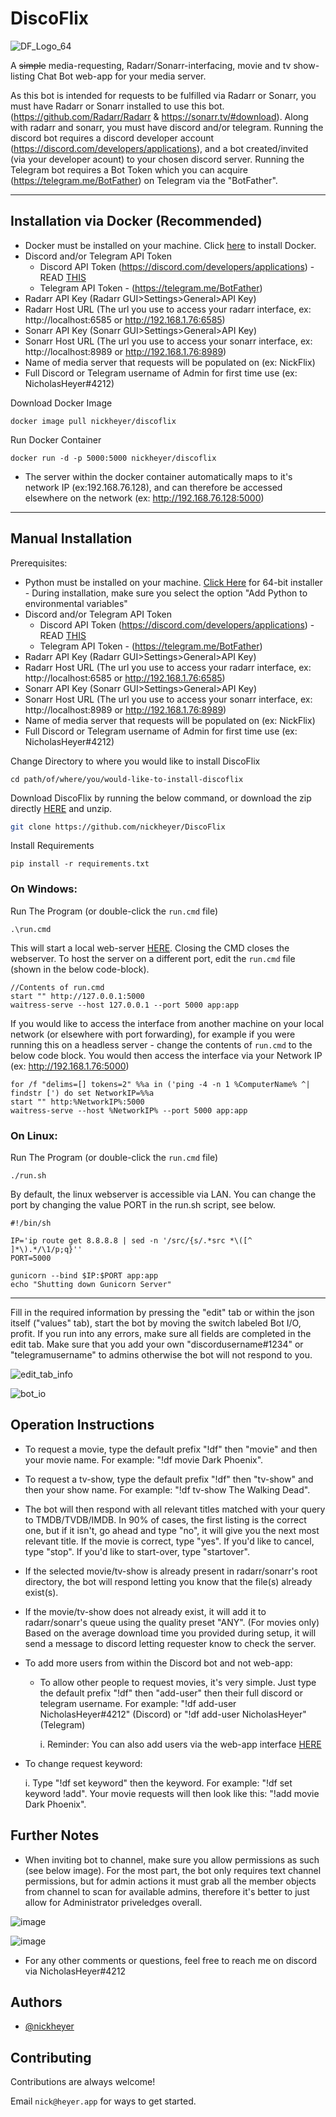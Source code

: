 # DiscoFlix

![DF_Logo_64](https://user-images.githubusercontent.com/60236014/181656541-07810357-318a-4357-aa4f-642e306b14e9.png)

A ~~simple~~ media-requesting, Radarr/Sonarr-interfacing, movie and tv show-listing Chat Bot web-app for your media server. 

As this bot is intended for requests to be fulfilled via Radarr or Sonarr, you must have Radarr or Sonarr installed to use this bot. (https://github.com/Radarr/Radarr & https://sonarr.tv/#download). Along with radarr and sonarr, you must have discord and/or telegram. Running the discord bot requires a discord developer account (https://discord.com/developers/applications), and a bot created/invited (via your developer acount) to your chosen discord server. Running the Telegram bot requires a Bot Token which you can acquire (https://telegram.me/BotFather) on Telegram via the "BotFather".
<hr />

## Installation via Docker (Recommended)

- Docker must be installed on your machine. Click [here](https://docs.docker.com/engine/install/) to install Docker.
- Discord and/or Telegram API Token
    - Discord API Token (https://discord.com/developers/applications) - READ [THIS](#further-notes)
    - Telegram API Token  - (https://telegram.me/BotFather)
- Radarr API Key (Radarr GUI>Settings>General>API Key)
- Radarr Host URL (The url you use to access your radarr interface, ex: http://localhost:6585 or http://192.168.1.76:6585)
- Sonarr API Key (Sonarr GUI>Settings>General>API Key)
- Sonarr Host URL (The url you use to access your sonarr interface, ex: http://localhost:8989 or http://192.168.1.76:8989)
- Name of media server that requests will be populated on (ex: NickFlix)
- Full Discord or Telegram username of Admin for first time use (ex: NicholasHeyer#4212)

Download Docker Image
```
docker image pull nickheyer/discoflix
```
Run Docker Container
```
docker run -d -p 5000:5000 nickheyer/discoflix
```

- The server within the docker container automatically maps to it's network IP (ex:192.168.76.128), and can therefore be accessed elsewhere on the network (ex: http://192.168.76.128:5000)
<hr />


## Manual Installation

Prerequisites:

- Python must be installed on your machine. [Click Here](https://www.python.org/ftp/python/3.10.4/python-3.10.4-amd64.exe) for 64-bit installer - During installation, make sure you select the option "Add Python to environmental variables"
- Discord and/or Telegram API Token
    - Discord API Token (https://discord.com/developers/applications) - READ [THIS](#further-notes)
    - Telegram API Token  - (https://telegram.me/BotFather)
- Radarr API Key (Radarr GUI>Settings>General>API Key)
- Radarr Host URL (The url you use to access your radarr interface, ex: http://localhost:6585 or http://192.168.1.76:6585)
- Sonarr API Key (Sonarr GUI>Settings>General>API Key)
- Sonarr Host URL (The url you use to access your sonarr interface, ex: http://localhost:8989 or http://192.168.1.76:8989)
- Name of media server that requests will be populated on (ex: NickFlix)
- Full Discord or Telegram username of Admin for first time use (ex: NicholasHeyer#4212)


Change Directory to where you would like to install DiscoFlix
```
cd path/of/where/you/would-like-to-install-discoflix
```

Download DiscoFlix by running the below command, or download the zip directly [HERE](https://github.com/nickheyer/DiscoFlix/raw/main/DiscoFlix.zip) and unzip.
```bash
git clone https://github.com/nickheyer/DiscoFlix
```

Install Requirements
```
pip install -r requirements.txt 
```

### On Windows:

Run The Program (or double-click the `run.cmd` file)
```
.\run.cmd
```
This will start a local web-server [HERE](http://127.0.0.1:5000).
Closing the CMD closes the webserver. To host the server on a different port, edit the `run.cmd` file (shown in the below code-block).
```
//Contents of run.cmd
start "" http://127.0.0.1:5000
waitress-serve --host 127.0.0.1 --port 5000 app:app
```
If you would like to access the interface from another machine on your local network (or elsewhere with port forwarding), for example if you were running this on a headless server - change the contents of `run.cmd` to the below code block. You would then access the interface via your Network IP (ex: http://192.168.1.76:5000)
```
for /f "delims=[] tokens=2" %%a in ('ping -4 -n 1 %ComputerName% ^| findstr [') do set NetworkIP=%%a
start "" http:%NetworkIP%:5000
waitress-serve --host %NetworkIP% --port 5000 app:app
```
### On Linux: 

Run The Program (or double-click the `run.cmd` file)
```
./run.sh
```

By default, the linux webserver is accessible via LAN. You can change the port by changing the value PORT in the run.sh script, see below.
```
#!/bin/sh

IP='ip route get 8.8.8.8 | sed -n '/src/{s/.*src *\([^ ]*\).*/\1/p;q}''
PORT=5000

gunicorn --bind $IP:$PORT app:app
echo "Shutting down Gunicorn Server"
```

<hr />



Fill in the required information by pressing the "edit" tab or within the json itself ("values" tab), start the bot by moving the switch labeled Bot I/O, profit. If you run into any errors, make sure all fields are completed in the edit tab. Make sure that you add your own "discordusername#1234" or "telegramusername" to admins otherwise the bot will not respond to you. 

![edit_tab_info](https://user-images.githubusercontent.com/60236014/181657291-75e4192f-f5b6-41e1-b296-dcd6abcffe69.png)

![bot_io](https://user-images.githubusercontent.com/60236014/181657296-dac2f704-49db-4cdc-afb5-62c92e142cf3.png)

## Operation Instructions

- To request a movie, type the default prefix "!df" then "movie" and then your movie name. For example: "!df movie Dark Phoenix".
- To request a tv-show, type the default prefix "!df" then "tv-show" and then your show name. For example: "!df tv-show The Walking Dead".
- The bot will then respond with all relevant titles matched with your query to TMDB/TVDB/IMDB. In 90% of cases, the first listing is the correct one, but if it isn't, go ahead and type "no", it will give you the next most relevant title. If the movie is correct, type "yes". If you'd like to cancel, type "stop". If you'd like to start-over, type "startover".
- If the selected movie/tv-show is already present in radarr/sonarr's root directory, the bot will respond letting you know that the file(s) already exist(s).
- If the movie/tv-show does not already exist, it will add it to radarr/sonarr's queue using the quality preset "ANY".
(For movies only) Based on the average download time you provided during setup, it will send a message to discord letting requester know to check the server.
- To add more users from within the Discord bot and not web-app:

    - To allow other people to request movies, it's very simple. Just type the default prefix "!df" then "add-user" then their full discord or telegram username. For example: "!df add-user NicholasHeyer#4212" (Discord) or "!df add-user NicholasHeyer" (Telegram)

        i. Reminder: You can also add users via the web-app interface [HERE](http://127.0.0.1:5000)
- To change request keyword:

    i. Type "!df set keyword" then the keyword. For example: "!df set keyword !add". Your movie requests will then look like this:         "!add movie Dark Phoenix".

## Further Notes

- When inviting bot to channel, make sure you allow permissions as such (see below image). For the most part, the bot only requires text channel permissions, but for admin actions it must grab all the member objects from channel to scan for available admins, therefore it's better to just allow for Administrator priveledges overall.

![image](https://user-images.githubusercontent.com/60236014/181997169-4b7f3c1d-dc72-4ca2-83db-bcea56814bea.png)

![image](https://user-images.githubusercontent.com/60236014/181997296-0aa40040-34f0-4f56-ab87-34a396493417.png)

- For any other comments or questions, feel free to reach me on discord via NicholasHeyer#4212




## Authors

- [@nickheyer](https://www.github.com/nickheyer)


## Contributing

Contributions are always welcome!

Email `nick@heyer.app` for ways to get started.

